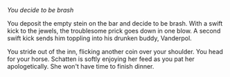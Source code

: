 *You decide to be brash*

You deposit the empty stein on the bar and decide to be brash. With a swift kick to the jewels, the troublesome prick goes down in one blow. A second swift kick sends him toppling into his drunken buddy, Vanderpol.

You stride out of the inn, flicking another coin over your shoulder. You head for your horse. Schatten is softly enjoying her feed as you pat her apologetically. She won't have time to finish dinner.


